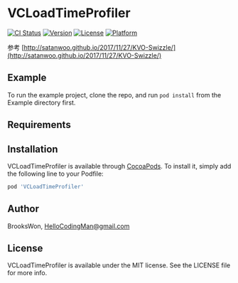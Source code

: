 # VCLoadTimeProfiler

[![CI Status](https://img.shields.io/travis/BrooksWon/VCLoadTimeProfiler.svg?style=flat)](https://travis-ci.org/BrooksWon/VCLoadTimeProfiler)
[![Version](https://img.shields.io/cocoapods/v/VCLoadTimeProfiler.svg?style=flat)](https://cocoapods.org/pods/VCLoadTimeProfiler)
[![License](https://img.shields.io/cocoapods/l/VCLoadTimeProfiler.svg?style=flat)](https://cocoapods.org/pods/VCLoadTimeProfiler)
[![Platform](https://img.shields.io/cocoapods/p/VCLoadTimeProfiler.svg?style=flat)](https://cocoapods.org/pods/VCLoadTimeProfiler)

参考 [http://satanwoo.github.io/2017/11/27/KVO-Swizzle/](http://satanwoo.github.io/2017/11/27/KVO-Swizzle/)

## Example

To run the example project, clone the repo, and run `pod install` from the Example directory first.

## Requirements

## Installation

VCLoadTimeProfiler is available through [CocoaPods](https://cocoapods.org). To install
it, simply add the following line to your Podfile:

```ruby
pod 'VCLoadTimeProfiler'
```

## Author

BrooksWon, HelloCodingMan@gmail.com

## License

VCLoadTimeProfiler is available under the MIT license. See the LICENSE file for more info.
